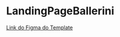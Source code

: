 # LandingPageBallerini
 
 <a href="https://www.figma.com/file/M5YbEn3tzHsl09FqMowt09/BalleBot?node-id=2%3A2">Link do Figma do Template</a>
